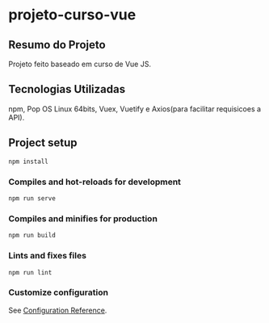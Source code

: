 # projeto-curso-vue

## Resumo do Projeto
Projeto feito baseado em curso de Vue JS.

## Tecnologias Utilizadas
npm, Pop OS Linux 64bits, Vuex, Vuetify e Axios(para facilitar requisicoes a API).

## Project setup
```
npm install
```

### Compiles and hot-reloads for development
```
npm run serve
```

### Compiles and minifies for production
```
npm run build
```

### Lints and fixes files
```
npm run lint
```

### Customize configuration
See [Configuration Reference](https://cli.vuejs.org/config/).
